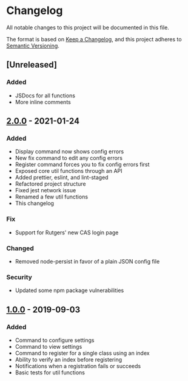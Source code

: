 # Changelog

All notable changes to this project will be documented in this file.

The format is based on [Keep a Changelog](https://keepachangelog.com/en/1.0.0/),
and this project adheres to [Semantic Versioning](https://semver.org/spec/v2.0.0.html).

## [Unreleased]

### Added

-   JSDocs for all functions
-   More inline comments

## [2.0.0] - 2021-01-24

### Added

-   Display command now shows config errors
-   New fix command to edit any config errors
-   Register command forces you to fix config errors first
-   Exposed core util functions through an API
-   Added prettier, eslint, and lint-staged
-   Refactored project structure
-   Fixed jest network issue
-   Renamed a few util functions
-   This changelog

### Fix

-   Support for Rutgers' new CAS login page

### Changed

-   Removed node-persist in favor of a plain JSON config file

### Security

-   Updated some npm package vulnerabilities

## [1.0.0] - 2019-09-03

### Added

-   Command to configure settings
-   Command to view settings
-   Command to register for a single class using an index
-   Ability to verify an index before registering
-   Notifications when a registration fails or succeeds
-   Basic tests for util functions

[2.0.0]: https://github.com/fireteam99/cral-cli/releases/tag/v2.0.0
[1.0.0]: https://github.com/fireteam99/cral-cli/releases/tag/v1.0
